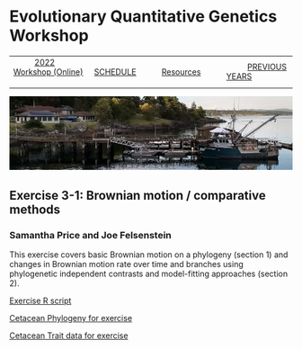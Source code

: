 
# Evolutionary Quantitative Genetics Workshop #

|        |        |        |    |
|--------|---------------------------------------------|--------------------|------------------------------------------|
| &nbsp;&nbsp;&nbsp;&nbsp;&nbsp;&nbsp;&nbsp;&nbsp;&nbsp; [2022 Workshop (Online)](index.html) &nbsp;&nbsp;&nbsp;&nbsp;&nbsp;&nbsp;&nbsp;&nbsp;&nbsp; | &nbsp;&nbsp;&nbsp;&nbsp;&nbsp;&nbsp;&nbsp;&nbsp;&nbsp;&nbsp;&nbsp;&nbsp; [SCHEDULE](schedule.html) &nbsp;&nbsp;&nbsp;&nbsp;&nbsp;&nbsp;&nbsp;&nbsp;&nbsp; | &nbsp;&nbsp;&nbsp;&nbsp;&nbsp;&nbsp;&nbsp;&nbsp;&nbsp;&nbsp;&nbsp;&nbsp; [Resources](resources.html) &nbsp;&nbsp;&nbsp;&nbsp;&nbsp;&nbsp;&nbsp;&nbsp;&nbsp; | &nbsp;&nbsp;&nbsp;&nbsp;&nbsp;&nbsp;&nbsp;&nbsp;&nbsp; [PREVIOUS YEARS](previous.html) &nbsp;&nbsp;&nbsp;&nbsp;&nbsp;&nbsp; |


<div align="left">
<img src="/media/FHLimage2018b.jpg" alt="FHL waterfront in 2018">
</div>

## Exercise 3-1: Brownian motion / comparative methods ##

### Samantha Price and Joe Felsenstein ###

This exercise covers basic Brownian motion on a phylogeny (section 1) and changes in Brownian motion rate over time and branches using phylogenetic independent contrasts and model-fitting approaches (section 2). 

[Exercise R script](https://drive.google.com/file/d/1ETFplCApZfJxkL_QQ9Ovafov45cfEbg-/view?usp=sharing)

[Cetacean Phylogeny for exercise](https://drive.google.com/file/d/1HOLzpiEB3P9LqM6e8XPd9SCHsMQ5OGIX/view?usp=sharing)

[Cetacean Trait data for exercise](https://drive.google.com/file/d/17QSVbK0tEjDErAS2wVHz133O8IVsmO8z/view?usp=sharing)
